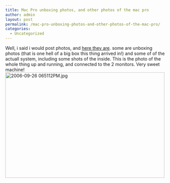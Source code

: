 ```yaml
---
title: Mac Pro unboxing photos, and other photos of the mac pro
author: admin
layout: post
permalink: /mac-pro-unboxing-photos-and-other-photos-of-the-mac-pro/
categories:
  - Uncategorized
---
```

Well, i said i would post photos, and [here they are][1]. some are unboxing photos (that is one hell of a big box this thing arrived in!) and some of of the actuall system, including some shots of the inside. This is the photo of the whole thing up and running, and connected to the 2 monitors. Very sweet machine!  
[<img height=332 alt="2006-09-26 065112PM.jpg" src="http://static.flickr.com/114/253934326_be41682c98.jpg" width=500>][2]

 [1]: http://www.flickr.com/photos/lsmartman/sets/72157594301686190/
 [2]: http://www.flickr.com/photos/lsmartman/253934326/ "Photo Sharing"